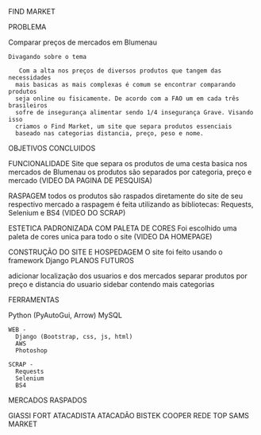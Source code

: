  FIND MARKET

PROBLEMA

  Comparar preços de mercados em Blumenau
  
    Divagando sobre o tema
      
       Com a alta nos preços de diversos produtos que tangem das necessidades
      mais basicas as mais complexas é comum se encontrar comparando produtos
      seja online ou fisicamente. De acordo com a FAO um em cada três brasileiros
      sofre de insegurança alimentar sendo 1/4 insegurança Grave. Visando isso 
      criamos o Find Market, um site que separa produtos essenciais
      baseado nas categorias distancia, preço, peso e nome.

OBJETIVOS CONCLUIDOS
  
  FUNCIONALIDADE
      Site que separa os produtos de uma cesta basica nos mercados de Blumenau
    os produtos são separados por categoria, preço e mercado (VIDEO DA PAGINA DE PESQUISA)
  
  RASPAGEM 
      todos os produtos são raspados diretamente do site de seu respectivo mercado
    a raspagem é feita utilizando as bibliotecas: Requests, Selenium e BS4 (VIDEO DO SCRAP)
  
  ESTETICA PADRONIZADA COM PALETA DE CORES
      Foi escolhido uma paleta de cores unica para todo o site (VIDEO DA HOMEPAGE)
      
   CONSTRUÇÃO DO SITE E HOSPEDAGEM
      O site foi feito usando o framework Django
PLANOS FUTUROS

  adicionar localização dos usuarios e dos mercados
  separar produtos por preço e distancia do usuario
  sidebar contendo mais categorias
  
FERRAMENTAS

  Python (PyAutoGui, Arrow)
  MySQL

    WEB -
      Django (Bootstrap, css, js, html)
      AWS 
      Photoshop
      
    SCRAP -
      Requests
      Selenium
      BS4
    
MERCADOS RASPADOS

  GIASSI
  FORT ATACADISTA
  ATACADÃO
  BISTEK
  COOPER
  REDE TOP
  SAMS MARKET
